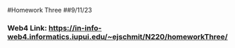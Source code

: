 #Homework Three
##9/11/23
### Web4 Link: https://in-info-web4.informatics.iupui.edu/~ejschmit/N220/homeworkThree/

